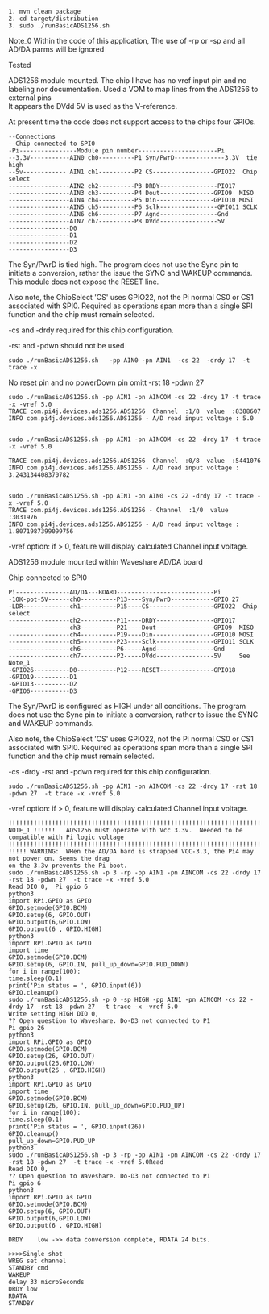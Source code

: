 
```
1. mvn clean package
2. cd target/distribution
3. sudo ./runBasicADS1256.sh
```

Note_0  Within the code of this application,  The use of -rp or -sp and
all AD/DA parms will be ignored


Tested

ADS1256 module mounted.  The chip I have has no vref input pin and no labeling
nor documentation. Used a VOM to map lines from the ADS1256 to external pins  
It appears the DVdd 5V is used as the V-reference.


At present time the code does not support access to the chips four GPIOs.

```
--Connections
--Chip connected to SPI0   
-Pi----------------Module pin number----------------------Pi   
--3.3V-----------AIN0 ch0----------P1 Syn/PwrD--------------3.3V  tie high   
--5v------------ AIN1 ch1----------P2 CS-----------------GPIO22  Chip select  
-----------------AIN2 ch2----------P3 DRDY----------------PIO17  
-----------------AIN3 ch3----------P4 Dout---------------GPIO9  MISO  
-----------------AIN4 ch4----------P5 Din----------------GPIO10 MOSI  
-----------------AIN5 ch5----------P6 Sclk----------------GPIO11 SCLK  
-----------------AIN6 ch6----------P7 Agnd----------------Gnd  
-----------------AIN7 ch7----------P8 DVdd----------------5V  
-----------------D0             
-----------------D1             
-----------------D2             
-----------------D3
```

The Syn/PwrD is tied high. The program does not use the Sync pin to initiate
a conversion, rather the issue the SYNC and WAKEUP commands.
This module does not expose the RESET line.

Also note, the ChipSelect 'CS' uses GPIO22, not the Pi normal CS0 or CS1
associated with SPI0. Required as operations span more than a single SPI
function and the chip must remain selected.

-cs and -drdy required for this chip configuration.  

-rst and -pdwn should not be used

```
sudo ./runBasicADS1256.sh   -pp AIN0 -pn AIN1  -cs 22  -drdy 17  -t trace -x
```

No reset pin and no powerDown pin omitt  -rst 18  -pdwn 27

```
sudo ./runBasicADS1256.sh -pp AIN1 -pn AINCOM -cs 22 -drdy 17 -t trace -x -vref 5.0
TRACE com.pi4j.devices.ads1256.ADS1256  Channel  :1/8  value  :8388607
INFO com.pi4j.devices.ads1256.ADS1256 - A/D read input voltage : 5.0


sudo ./runBasicADS1256.sh -pp AIN1 -pn AINCOM -cs 22 -drdy 17 -t trace -x -vref 5.0

TRACE com.pi4j.devices.ads1256.ADS1256  Channel  :0/8  value  :5441076
INFO com.pi4j.devices.ads1256.ADS1256 - A/D read input voltage : 3.243134408370782


sudo ./runBasicADS1256.sh -pp AIN1 -pn AIN0 -cs 22 -drdy 17 -t trace -x -vref 5.0
TRACE com.pi4j.devices.ads1256.ADS1256 - Channel  :1/0  value  :3031976
INFO com.pi4j.devices.ads1256.ADS1256 - A/D read input voltage : 1.8071987399099756
```



-vref option: if > 0,  feature will display calculated Channel input voltage.

ADS1256 module mounted within Waveshare  AD/DA board

Chip connected to SPI0      
```
Pi---------------AD/DA---BOARD---------------------------Pi   
-10K-pot-5V------ch0----------P13----Syn/PwrD------------GPIO 27   
-LDR-------------ch1----------P15----CS------------------GPIO22  Chip select  
-----------------ch2----------P11----DRDY----------------GPIO17  
-----------------ch3----------P21----Dout----------------GPIO9  MISO   
-----------------ch4----------P19----Din-----------------GPIO10 MOSI  
-----------------ch5----------P23----Sclk----------------GPIO11 SCLK  
-----------------ch6----------P6-----Agnd----------------Gnd
-----------------ch7----------P2-----DVdd----------------5V     See Note_1
-GPIO26----------D0-----------P12----RESET---------------GPIO18  
-GPIO19----------D1             
-GPIO13----------D2             
-GPIO6-----------D3
```

The Syn/PwrD is configured as HIGH under all conditions. The program does not
use the Sync pin to initiate a conversion, rather to issue the
SYNC and WAKEUP commands.

Also note, the ChipSelect 'CS' uses GPIO22, not the Pi normal CS0 or CS1
associated with SPI0. Required as operations span more than a single SPI
function and the chip must remain selected.

-cs  -drdy -rst and -pdwn required for this chip configuration.

```
sudo ./runBasicADS1256.sh -pp AIN1 -pn AINCOM -cs 22 -drdy 17 -rst 18 -pdwn 27  -t trace -x -vref 5.0
```

-vref option: if > 0,  feature will display calculated Channel input voltage.

```
!!!!!!!!!!!!!!!!!!!!!!!!!!!!!!!!!!!!!!!!!!!!!!!!!!!!!!!!!!!!!!!!!!!!!!!!!!!!!!!!!!!!!!!!!!!!!!
NOTE_1 !!!!!!   ADS1256 must operate with Vcc 3.3v.  Needed to be compatible with Pi logic voltage
!!!!!!!!!!!!!!!!!!!!!!!!!!!!!!!!!!!!!!!!!!!!!!!!!!!!!!!!!!!!!!!!!!!!!!!!!!!!!!!!!!!!!!!!!!!!!!
!!!!! WARNING:  WHen the AD/DA bard is strapped VCC-3.3, the Pi4 may not power on. Seems the drag
on the 3.3v prevents the Pi boot.
sudo ./runBasicADS1256.sh -p 3 -rp -pp AIN1 -pn AINCOM -cs 22 -drdy 17 -rst 18 -pdwn 27  -t trace -x -vref 5.0
Read DIO 0,  Pi gpio 6
python3
import RPi.GPIO as GPIO
GPIO.setmode(GPIO.BCM)
GPIO.setup(6, GPIO.OUT)
GPIO.output(6,GPIO.LOW)
GPIO.output(6 , GPIO.HIGH)
python3
import RPi.GPIO as GPIO
import time
GPIO.setmode(GPIO.BCM)
GPIO.setup(6, GPIO.IN, pull_up_down=GPIO.PUD_DOWN)
for i in range(100):
time.sleep(0.1)
print('Pin status = ', GPIO.input(6))
GPIO.cleanup()
sudo ./runBasicADS1256.sh -p 0 -sp HIGH -pp AIN1 -pn AINCOM -cs 22 -drdy 17 -rst 18 -pdwn 27  -t trace -x -vref 5.0
Write setting HIGH DIO 0,
?? Open question to Waveshare. Do-D3 not connected to P1
Pi gpio 26
python3
import RPi.GPIO as GPIO
GPIO.setmode(GPIO.BCM)
GPIO.setup(26, GPIO.OUT)
GPIO.output(26,GPIO.LOW)
GPIO.output(26 , GPIO.HIGH)
python3
import RPi.GPIO as GPIO
import time
GPIO.setmode(GPIO.BCM)
GPIO.setup(26, GPIO.IN, pull_up_down=GPIO.PUD_UP)
for i in range(100):
time.sleep(0.1)
print('Pin status = ', GPIO.input(26))
GPIO.cleanup()
pull_up_down=GPIO.PUD_UP
python3
sudo ./runBasicADS1256.sh -p 3 -rp -pp AIN1 -pn AINCOM -cs 22 -drdy 17 -rst 18 -pdwn 27  -t trace -x -vref 5.0Read
Read DIO 0,
?? Open question to Waveshare. Do-D3 not connected to P1
Pi gpio 6
python3
import RPi.GPIO as GPIO
GPIO.setmode(GPIO.BCM)
GPIO.setup(6, GPIO.OUT)
GPIO.output(6,GPIO.LOW)
GPIO.output(6 , GPIO.HIGH)

DRDY    low ->> data conversion complete, RDATA 24 bits.

>>>>Single shot
WREG set channel
STANDBY cmd
WAKEUP
delay 33 microSeconds
DRDY low
RDATA
STANDBY
```
